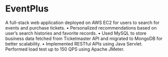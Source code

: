 # EventPlus

A full-stack web application deployed on AWS EC2 for users to search for events and purchase tickets.
• Personalized recommendations based on user’s search histories and favorite records.
• Used MySQL to store business data fetched from Ticketmaster API and migrated to MongoDB for better scalability. 
• Implemented RESTful APIs using Java Servlet. Performed load test up to 150 QPS using Apache JMeter.

